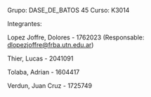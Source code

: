 Grupo: DASE_DE_BATOS 45
Curso: K3014

Integrantes:

Lopez Joffre, Dolores - 1762023 (Responsable: dlopezjoffre@frba.utn.edu.ar)

Thier, Lucas - 2041091

Tolaba, Adrian - 1604417

Verdun, Juan Cruz - 1725749
